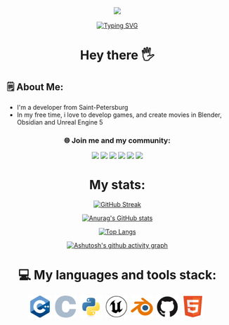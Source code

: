 <div id="header" align="center">

  <img src="https://media1.giphy.com/media/v1.Y2lkPTc5MGI3NjExb3ltbXRmYnBxMWl2ZHhsMjhsY21uNHd1dXhqbXAwdXY3Yjl6MGZwOSZlcD12MV9pbnRlcm5hbF9naWZfYnlfaWQmY3Q9cw/QssGEmpkyEOhBCb7e1/giphy.gif" width="100"/>

</div>

<div align="center">

[![Typing SVG](https://readme-typing-svg.demolab.com?font=&weight=900&size=24&pause=1000&color=317FF7&center=true&vCenter=true&width=435&lines=-+%3D+Kustam+Shedros+%3D+-)](https://git.io/typing-svg)

</div>

<h1 align="center"> Hey there 🖐️</h1>

<h2> 🗒️ About Me: </h2>

- I'm a developer from Saint-Petersburg
- In my free time, i love to develop games, and create movies in Blender, Obsidian and Unreal Engine 5

<h3 align="center"> 🌐 Join me and my community: </h2>

<div align="center">

  <a href=https://t.me/MrRyzen><img src="https://img.shields.io/badge/telegram-808080?style=for-the-badge&logo=telegram&logoColor=white"/></a>
  <a href=https://steamcommunity.com/id/-Mr-EvgOr-><img src="https://img.shields.io/badge/steam-666666?style=for-the-badge&logo=steam&logoColor=white"/></a>
  <a href=https://vk.com/mr_ryzen><img src="https://img.shields.io/badge/vk-f2d8bd?style=for-the-badge&logo=vk&logoColor=white"/></a>
  <a href=https://www.youtube.com/@Shedros-Studio><img src="https://img.shields.io/badge/ Youtube-f2e8c9?style=for-the-badge&logo=youtube&logoColor=white"/></a>
  <a href=https://t.me/ShedrosStudio><img src="https://img.shields.io/badge/telegram-f2e8c9?style=for-the-badge&logo=telegram&logoColor=white"/></a>
  <a href=https://discord.com/invite/gw3AmHUBGb><img src="https://img.shields.io/badge/discord-e8d6a0?style=for-the-badge&logo=discord&logoColor=white"/></a>

</div>

<h1 align="center"> My stats:</h2>

<div align="center">

[![GitHub Streak](https://streak-stats.demolab.com?user=Mr-Ryzen-dev&theme=tokyonight&hide_border=true&border_radius=0&card_width=550&card_height=150&background=EB545400)](https://git.io/streak-stats)

[![Anurag's GitHub stats](https://github-readme-stats.vercel.app/api?username=Mr-Ryzen-dev&theme=tokyonight&hide_border=true&text_bold=true&show_icons=true&bg_color=00000000&card_width=550&card_height=15)](https://github.com/anuraghazra/github-readme-stats)

[![Top Langs](https://github-readme-stats.vercel.app/api/top-langs/?username=Mr-Ryzen-dev&layout=compact&theme=tokyonight&hide_border=true&text_bold=true&bg_color=00000000&langs_count=20&card_width=550&card_height=15)](https://github.com/anuraghazra/github-readme-stats)

[![Ashutosh's github activity graph](https://github-readme-activity-graph.vercel.app/graph?username=Mr-Ryzen-dev&hide_border=true&theme=tokyo-night&hide_border=true&text_bold=true&bg_color=00000000&langs_count=20&card_width=550&card_height=15&radius=6&area=true)](https://github.com/ashutosh00710/github-readme-activity-graph)

</div>


<h1  align="center">💻 My languages and tools stack: </h1>

<div align="center">

  <img src="https://github.com/devicons/devicon/blob/master/icons/cplusplus/cplusplus-original.svg" title="C++" alt="CPP" width="50" height="50"/>&nbsp;
  <img src="https://github.com/devicons/devicon/blob/master/icons/c/c-original.svg" title="C" alt="C" width="50" height="50"/>&nbsp;
  <img src="https://github.com/devicons/devicon/blob/master/icons/python/python-original.svg" title="Python" alt="Python" width="50" height="50"/>&nbsp;
  <img src="https://github.com/devicons/devicon/blob/master/icons/unrealengine/unrealengine-original.svg" title="Unreal Engine" alt="UnrealEngine" width="50" height="50"/>&nbsp;
  <img src="https://github.com/devicons/devicon/blob/master/icons/blender/blender-original.svg" title="Blender" alt="Blender3D" width="50" height="50"/>&nbsp;
  <img src="https://github.com/devicons/devicon/blob/master/icons/github/github-original.svg" title="GitHub" alt="GitHub" width="50" height="50"/>&nbsp;
  <img src="https://github.com/devicons/devicon/blob/master/icons/html5/html5-original.svg" title="HTML" alt="HTML" width="50" height="50"/>&nbsp;

</div>